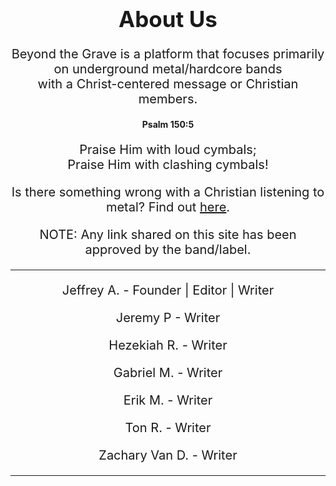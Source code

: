 <h1> About Us</h1>

<p style="text-align:center;">Beyond the Grave is a platform that focuses primarily on underground metal/hardcore bands <br>
with a Christ-centered message or Christian members.</p>
<style>
h1{
  font-size: 35px;
}
h1, h4, p{
  text-align:center;
}
p{
  font-size: 20px;
}
</style>
<h4 >Psalm 150:5 </h4>
<p >Praise Him with loud cymbals;<br>
Praise Him with clashing cymbals!</p>

Is there something wrong with a Christian listening to metal? Find out [here](https://www.gotquestions.org/Christian-heavy-metal-music.html).

NOTE: Any link shared on this site has been approved by the band/label.

<hr>

 Jeffrey A. - Founder | Editor | Writer 

 Jeremy P - Writer

Hezekiah R. - Writer

Gabriel M.  - Writer

Erik M. - Writer

Ton R. - Writer

Zachary Van D. - Writer

<hr>
